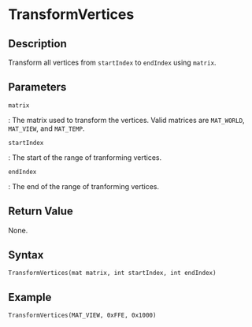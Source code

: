 # TransformVertices

## Description
Transform all vertices from `startIndex` to `endIndex` using `matrix`.

## Parameters
`matrix`

:   The matrix used to transform the vertices. Valid matrices are `MAT_WORLD`, `MAT_VIEW`, and `MAT_TEMP`.

`startIndex`

:   The start of the range of tranforming vertices.

`endIndex`

:   The end of the range of tranforming vertices.

## Return Value
None.

## Syntax
```
TransformVertices(mat matrix, int startIndex, int endIndex)
```

## Example
```
TransformVertices(MAT_VIEW, 0xFFE, 0x1000)
```